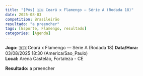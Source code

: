 ```yaml
---
title: "[Pós] 🇧🇷 Ceará x Flamengo — Série A (Rodada 18)"
date: 2025-08-03
competition: Brasileirão
resultado: "a preencher"
tags: [Esporte, Flamengo, resultado]
categories: [Agenda]
---
```


**Jogo:** 🇧🇷 Ceará x Flamengo — Série A (Rodada 18)
**Data/Hora:** 03/08/2025 18:30 (America/Sao_Paulo)  
**Local:** Arena Castelão, Fortaleza - CE  

**Resultado:** a preencher
